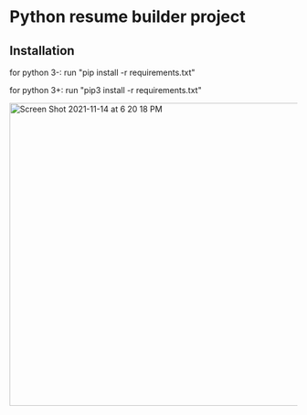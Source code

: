 # Python resume builder project

## Installation
for python 3-:
run "pip install -r requirements.txt"

for python 3+:
run "pip3 install -r requirements.txt"

<img width="530" alt="Screen Shot 2021-11-14 at 6 20 18 PM" src="https://user-images.githubusercontent.com/60222871/141702789-6b4d4b95-778c-4f2b-90ac-dc8befd741b9.png">
